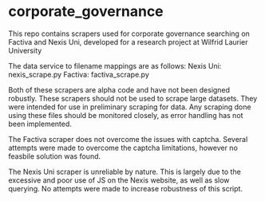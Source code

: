 # corporate_governance
This repo contains scrapers used for corporate governance searching on Factiva and Nexis Uni, developed for a research project at Wilfrid Laurier University

The data service to filename mappings are as follows:
Nexis Uni: nexis_scrape.py
Factiva: factiva_scrape.py

Both of these scrapers are alpha code and have not been designed robustly. These scrapers should not be used to scrape large datasets. They were intended for use in preliminary scraping for data. Any scraping done using these files should be monitored closely, as error handling has not been implemented.

The Factiva scraper does not overcome the issues with captcha. Several attempts were made to overcome the captcha limitations, however no feasbile solution was found. 

The Nexis Uni scraper is unreliable by nature. This is largely due to the excessive and poor use of JS on the Nexis website, as well as slow querying. No attempts were made to increase robustness of this script. 
